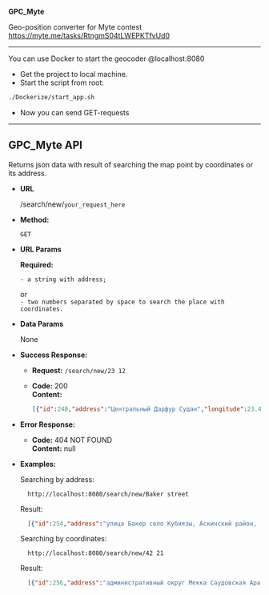 **GPC_Myte**

Geo-position converter for Myte contest\
	https://myte.me/tasks/RtngmS04tLWEPKTfvUd0

----

You can use Docker to start the geocoder @localhost:8080
- Get the project to local machine.
- Start the script from root:
```bash
./Dockerize/start_app.sh
```
- Now you can send GET-requests

----
**GPC_Myte API**
----
  Returns json data with result of searching the map point by coordinates or its address.

* **URL**

  /search/new/`your_request_here`

* **Method:**

  `GET`

* **URL Params**

   **Required:**

  `- a string with address;
  `

  or\
  `- two numbers separated by space to search the place with coordinates.
  `

* **Data Params**

  None

* **Success Response:**

  * **Request:**
  	``/search/new/23 12``

  * **Code:** 200 <br />
    **Content:**
	```json
	[{"id":248,"address":"Центральный Дарфур Судан","longitude":23.496155,"latitude":12.430016},{"id":249,"address":"Судан","longitude":30.296725,"latitude":17.977449}]
	```

* **Error Response:**

  * **Code:** 404 NOT FOUND <br />
    **Content:** null

* **Examples:**

  Searching by address:
  ```http
	http://localhost:8080/search/new/Baker street
  ```

  Result:
  ```json
	[{"id":254,"address":"улица Бакер село Кубиязы, Аскинский район, Республика Башкортостан, Россия","longitude":56.741618,"latitude":56.112754}]
  ```

  Searching by coordinates:
  ```http
	http://localhost:8080/search/new/42 21
  ```

  Result:
  ```json
	[{"id":256,"address":"административный округ Мекка Саудовская Аравия","longitude":41.436553,"latitude":21.811146},{"id":257,"address":"Саудовская Аравия","longitude":45.725533,"latitude":22.848295}]
  ```
